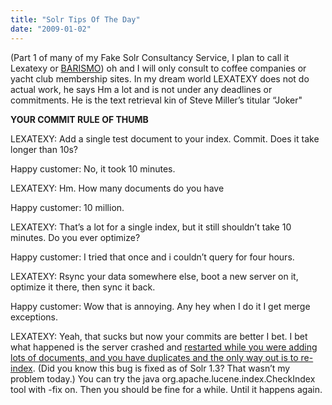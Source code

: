 ```yaml
---
title: "Solr Tips Of The Day"
date: "2009-01-02"
---
```


(Part 1 of many of my Fake Solr Consultancy Service, I plan to call it Lexatexy or [BARISMO](http://barismo.com/)) oh and I will only consult to coffee companies or yacht club membership sites. In my dream world LEXATEXY does not do actual work, he says Hm a lot and is not under any deadlines or commitments. He is the text retrieval kin of Steve Miller’s titular “Joker" 

**YOUR COMMIT RULE OF THUMB**

LEXATEXY: Add a single test document to your index. Commit. Does it take longer than 10s?

Happy customer: No, it took 10 minutes.

LEXATEXY: Hm. How many documents do you have

Happy customer: 10 million.

LEXATEXY: That’s a lot for a single index, but it still shouldn’t take 10 minutes. Do you ever optimize?

Happy customer: I tried that once and i couldn’t query for four hours. 

LEXATEXY: Rsync your data somewhere else, boot a new server on it, optimize it there, then sync it back.

Happy customer: Wow that is annoying. Any hey when I do it I get merge exceptions. 

LEXATEXY: Yeah, that sucks but now your commits are better I bet. I bet what happened is the server crashed and [restarted while you were adding lots of documents, and you have duplicates and the only way out is to re-index](http://mail-archives.apache.org/mod_mbox/lucene-solr-user/200803.mbox/%3c4ED8C459-1B0F-41CC-986C-4FFCEEF82E55@variogr.am%3e). (Did you know this bug is fixed as of Solr 1.3? That wasn’t my problem today.) You can try the java org.apache.lucene.index.CheckIndex tool with -fix on. Then you should be fine for a while. Until it happens again.
